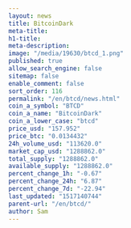 ```yaml
---
layout: news
title: BitcoinDark
meta-title: 
h1-title: 
meta-description: 
image: "/media/19630/btcd_1.png"
published: true
allow_search_engine: false
sitemap: false
enable_comment: false
sort_order: 116
permalink: "/en/btcd/news.html"
coin_a_symbol: "BTCD"
coin_a_name: "BitcoinDark"
coin_a_lower_case: "btcd"
price_usd: "157.952"
price_btc: "0.0134432"
24h_volume_usd: "113620.0"
market_cap_usd: "1288862.0"
total_supply: "1288862.0"
available_supply: "1288862.0"
percent_change_1h: "-0.67"
percent_change_24h: "6.87"
percent_change_7d: "-22.94"
last_updated: "1517140744"
parent-url: "/en/btcd/"
author: Sam
---
```


